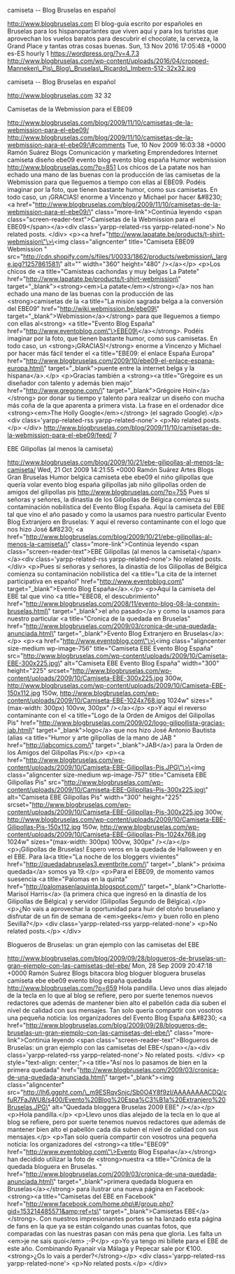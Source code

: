 camiseta -- Blog Bruselas en español

http://www.blogbruselas.com El blog-guía escrito por españoles en
Bruselas para los hispanoparlantes que viven aquí y para los turistas
que aprovechan los vuelos baratos para descubrir el chocolate, la
cerveza, la Grand Place y tantas otras cosas buenas. Sun, 13 Nov 2016
17:05:48 +0000 es-ES hourly 1 https://wordpress.org/?v=4.7.3
http://www.blogbruselas.com/wp-content/uploads/2016/04/cropped-Manneken\_Pis\_Blog\_Bruselas\_Ricardo\_Imbern-512-32x32.jpg

camiseta -- Blog Bruselas en español

http://www.blogbruselas.com 32 32

Camisetas de la Webmission para el EBE09

http://www.blogbruselas.com/blog/2009/11/10/camisetas-de-la-webmission-para-el-ebe09/
http://www.blogbruselas.com/blog/2009/11/10/camisetas-de-la-webmission-para-el-ebe09/\#comments
Tue, 10 Nov 2009 16:03:38 +0000 Ramón Suárez Blogs Comunicación y
marketing Emprendedores Internet camiseta diseño ebe09 evento blog
evento blog españa Humor webmission http://www.blogbruselas.com/?p=851
Los chicos de La patate nos han echado una mano de las buenas con la
producción de las camisetas de la Webmission para que lleguemos a tiempo
con ellas al EBE09. Podéis imaginar por la foto, que tienen bastante
humor, como sus camisetas. En todo caso, un ¡GRACIAS! enorme a Vincenzo
y Michael por hacer &\#8230; \<a
href=\"http://www.blogbruselas.com/blog/2009/11/10/camisetas-de-la-webmission-para-el-ebe09/\"
class=\"more-link\"\>Continúa leyendo \<span
class=\"screen-reader-text\"\>Camisetas de la Webmission para el
EBE09\</span\>\</a\>\<div class=\'yarpp-related-rss
yarpp-related-none\'\> No related posts. \</div\> \<p\>\<a
href=\"http://www.lapatate.be/products/t-shirt-webmission\"\>\<img
class=\"aligncenter\" title=\"Camiseta EBE09 Webmission \"
src=\"http://cdn.shopify.com/s/files/1/0033/1862/products/webmission\_large.jpg?1257861581\"
alt=\"\" width=\"360\" height=\"480\" /\>\</a\>\</p\> \<p\>Los chicos de
\<a title=\"Camisteas cachondas y muy belgas La Patete\"
href=\"http://www.lapatate.be/products/t-shirt-webmission\"
target=\"\_blank\"\>\<strong\>\<em\>La patate\</em\>\</strong\>\</a\>
nos han echado una mano de las buenas con la producción de las
\<strong\>camisetas de la \<a title=\"La misión sagrada belga a la
conversión del EBE09\" href=\"http://wiki.webmission.be/ebe09\"
target=\"\_blank\"\>Webmission\</a\>\</strong\> para que lleguemos a
tiempo con ellas al\<strong\> \<a title=\"Evento Blog España\"
href=\"http://www.eventoblog.com\"\>EBE09\</a\>\</strong\>. Podéis
imaginar por la foto, que tienen bastante humor, como sus camisetas. En
todo caso, un \<strong\>¡GRACIAS!\</strong\> enorme a Vincenzo y Michael
por hacer más fácil tender el \<a title=\"EBE09: el enlace España
Europa\"
href=\"http://www.blogbruselas.com/2009/10/ebe09-el-enlace-espana-europa.html\"
target=\"\_blank\"\>puente entre la internet belga y la
hispana\</a\>.\</p\> \<p\>Gracias también a \<strong\>\<a
title=\"Grègoire es un diseñador con talento y además bien majo\"
href=\"http://www.gregone.com/\" target=\"\_blank\"\>Grégoire
Hoin\</a\>\</strong\> por donar su tiempo y talento para realizar un
diseño con mucha más coña de la que aparenta a primera vista. La frase
en el ordenador dice \<strong\>\<em\>The Holly Google\</em\>\</strong\>
(el sagrado Google).\</p\> \<div class=\'yarpp-related-rss
yarpp-related-none\'\> \<p\>No related posts.\</p\> \</div\>
http://www.blogbruselas.com/blog/2009/11/10/camisetas-de-la-webmission-para-el-ebe09/feed/
7

EBE Gilipollas (al menos la camiseta)

http://www.blogbruselas.com/blog/2009/10/21/ebe-gilipollas-al-menos-la-camiseta/
Wed, 21 Oct 2009 14:21:55 +0000 Ramón Suárez Artes Blogs Gran Bruselas
Humor belgica camiseta ebe ebe09 el niño gilipollas que quería volar
evento blog españa gilipollas jab niño gilipollas orden de amigos del
gilipollas pis http://www.blogbruselas.com/?p=755 Pues sí señoras y
señores, la dinastía de los Gilipollas de Bélgica comienza su
contaminación nobilística del Evento Blog España. Aquí la camiseta del
EBE tal que vino el año pasado y como la usamos para nuestro particular
Evento Blog Extranjero en Bruselas: Y aquí el reverso contaminante con
el logo que nos hizo José &\#8230; \<a
href=\"http://www.blogbruselas.com/blog/2009/10/21/ebe-gilipollas-al-menos-la-camiseta/\"
class=\"more-link\"\>Continúa leyendo \<span
class=\"screen-reader-text\"\>EBE Gilipollas (al menos la
camiseta)\</span\>\</a\>\<div class=\'yarpp-related-rss
yarpp-related-none\'\> No related posts. \</div\> \<p\>Pues sí señoras y
señores, la dinastía de los Gilipollas de Bélgica comienza su
contaminación nobilística del \<a title=\"La cita de la internet
participativa en español\" href=\"http://www.eventoblog.com\"
target=\"\_blank\"\>Evento Blog España\</a\>.\</p\> \<p\>Aquí la
camiseta del EBE tal que vino \<a title=\"EBE08, el descubrimiento\"
href=\"http://www.blogbruselas.com/2008/11/evento-blog-08-la-conexin-bruselas.html\"
target=\"\_blank\"\>el año pasado\</a\> y como la usamos para nuestro
particular \<a title=\"Cronica de la quedada en Bruselas\"
href=\"http://www.blogbruselas.com/2009/03/cronica-de-una-quedada-anunciada.html\"
target=\"\_blank\"\>Evento Blog Extranjero en Bruselas\</a\>:\</p\>
\<p\>\<a href=\"http://www.eventoblog.com\"\>\<img class=\"aligncenter
size-medium wp-image-756\" title=\"Camiseta EBE Evento Blog España\"
src=\"http://www.blogbruselas.com/wp-content/uploads/2009/10/Camiseta-EBE-300x225.jpg\"
alt=\"Camiseta EBE Evento Blog España\" width=\"300\" height=\"225\"
srcset=\"http://www.blogbruselas.com/wp-content/uploads/2009/10/Camiseta-EBE-300x225.jpg
300w,
http://www.blogbruselas.com/wp-content/uploads/2009/10/Camiseta-EBE-150x112.jpg
150w,
http://www.blogbruselas.com/wp-content/uploads/2009/10/Camiseta-EBE-1024x768.jpg
1024w\" sizes=\"(max-width: 300px) 100vw, 300px\" /\>\</a\>\</p\> \<p\>Y
aquí el reverso contaminante con el \<a title=\"Logo de la Orden de
Amigos del Gilipollas Pis\"
href=\"http://www.blogbruselas.com/2009/02/logo-gilipollista-gracias-jab.html\"
target=\"\_blank\"\>logo\</a\> que nos hizo José Antonio Bautista (alias
\<a title=\"Humor y arte gilipollas de la mano de JAB \"
href=\"http://jabcomics.com/\" target=\"\_blank\"\>JAB\</a\>) para la
Orden de los Amigos del Gilipollas Pis:\</p\> \<p\>\<a
href=\"http://www.blogbruselas.com/wp-content/uploads/2009/10/Camiseta-EBE-Gilipollas-Pis.JPG\"\>\<img
class=\"aligncenter size-medium wp-image-757\" title=\"Camiseta EBE
Gilipollas Pis\"
src=\"http://www.blogbruselas.com/wp-content/uploads/2009/10/Camiseta-EBE-Gilipollas-Pis-300x225.jpg\"
alt=\"Camiseta EBE Gilipollas Pis\" width=\"300\" height=\"225\"
srcset=\"http://www.blogbruselas.com/wp-content/uploads/2009/10/Camiseta-EBE-Gilipollas-Pis-300x225.jpg
300w,
http://www.blogbruselas.com/wp-content/uploads/2009/10/Camiseta-EBE-Gilipollas-Pis-150x112.jpg
150w,
http://www.blogbruselas.com/wp-content/uploads/2009/10/Camiseta-EBE-Gilipollas-Pis-1024x768.jpg
1024w\" sizes=\"(max-width: 300px) 100vw, 300px\" /\>\</a\>\</p\>
\<p\>¡Gilipollas de Bruselas! Espero veros en la quedada de Halloween y
en el EBE. Para la\<a title=\"La noche de los bloggers vivientes\"
href=\"http://quedadabruselas3.eventbrite.com/\" target=\"\_blank\"\>
próxima quedada\</a\> somos ya 19.\</p\> \<p\>Para el EBE09, de momento
vamos suesencia \<a title=\"Palomas en la quinta\"
href=\"http://palomasenlaquinta.blogspot.com/\"
target=\"\_blank\"\>Charlotte-Marisol Harris\</a\> (la primera chica que
ingresó en la dinastía de los Gilipollas de Bélgica) y servidor
(Gilipollas Segundo de Bélgica).\</p\> \<p\>¿No vais a aprovechar la
oportunidad para huir del otoño bruseliano y disfrutar de un fin de
semana de \<em\>geeks\</em\> y buen rollo en pleno Sevilla?\</p\> \<div
class=\'yarpp-related-rss yarpp-related-none\'\> \<p\>No related
posts.\</p\> \</div\>

Blogueros de Bruselas: un gran ejemplo con las camisetas del EBE

http://www.blogbruselas.com/blog/2009/09/28/blogueros-de-bruselas-un-gran-ejemplo-con-las-camisetas-del-ebe/
Mon, 28 Sep 2009 20:47:18 +0000 Ramón Suárez Blogs bitacora blog bloguer
bloguera bruselas camiseta ebe ebe09 evento blog españa quedada
http://www.blogbruselas.com/?p=659 Hola pandilla. Llevo unos días
alejado de la tecla en lo que al blog se refiere, pero por suerte
tenemos nuevos redactores que además de mantener bien alto el pabellón
cada día suben el nivel de calidad con sus mensajes. Tan solo quería
compartir con vosotros una pequeña noticia: los organizadores del Evento
Blog España &\#8230; \<a
href=\"http://www.blogbruselas.com/blog/2009/09/28/blogueros-de-bruselas-un-gran-ejemplo-con-las-camisetas-del-ebe/\"
class=\"more-link\"\>Continúa leyendo \<span
class=\"screen-reader-text\"\>Blogueros de Bruselas: un gran ejemplo con
las camisetas del EBE\</span\>\</a\>\<div class=\'yarpp-related-rss
yarpp-related-none\'\> No related posts. \</div\> \<p
style=\"text-align: center;\"\>\<a title=\"Así nos lo pasamos de bien en
la primera quedada\"
href=\"http://www.blogbruselas.com/2009/03/cronica-de-una-quedada-anunciada.html\"
target=\"\_blank\"\>\<img class=\"aligncenter\"
src=\"http://lh6.ggpht.com/\_m9ESRqvSnjc/Sb0O4Y8f9zI/AAAAAAAACDQ/cfuR7FaJWU8/s400/Evento%20Blog%20Espa%C3%B1a%20Extranjero%20Bruselas.JPG\"
alt=\"Quedada bloggera Bruselas 2009 EBE\" /\>\</a\>\</p\> \<p\>Hola
pandilla.\</p\> \<p\>Llevo unos días alejado de la tecla en lo que al
blog se refiere, pero por suerte tenemos nuevos redactores que además de
mantener bien alto el pabellón cada día suben el nivel de calidad con
sus mensajes.\</p\> \<p\>Tan solo quería compartir con vosotros una
pequeña noticia: los organizadores del \<strong\>\<a title=\"EBE09\"
href=\"http://www.eventoblog.com\"\>Evento Blog España\</a\>\</strong\>
han decidido utilizar la foto de \<strong\>nuestra \<a title=\"Crónica
de la quedada bloguera en Bruselas. \"
href=\"http://www.blogbruselas.com/2009/03/cronica-de-una-quedada-anunciada.html\"
target=\"\_blank\"\>primera quedada bloguera en
Bruselas\</a\>\</strong\> para ilustrar una nueva página en Facebook:
\<strong\>\<a title=\"Camisetas del EBE en Facebook\"
href=\"http://www.facebook.com/home.php\#/group.php?gid=153214485571&amp;ref=ts\"
target=\"\_blank\"\>Camisetas EBE\</a\>\</strong\>. Con nuestros
impresionantes portes se ha lanzado esta página de fans en la que ya se
están colgando unas cuantas fotos, que comparadas con las nuestras pasan
con más pena que gloria. Les falta un \<em\>je ne sais quoi\</em\>
;-P\</p\> \<p\>Yo ya tengo mi billete para el EBE de este año.
Combinando Ryanair vía Málaga y Pepecar sale por €100. \<strong\>¿Os lo
vais a perder?\</strong\>\</p\> \<div class=\'yarpp-related-rss
yarpp-related-none\'\> \<p\>No related posts.\</p\> \</div\>
